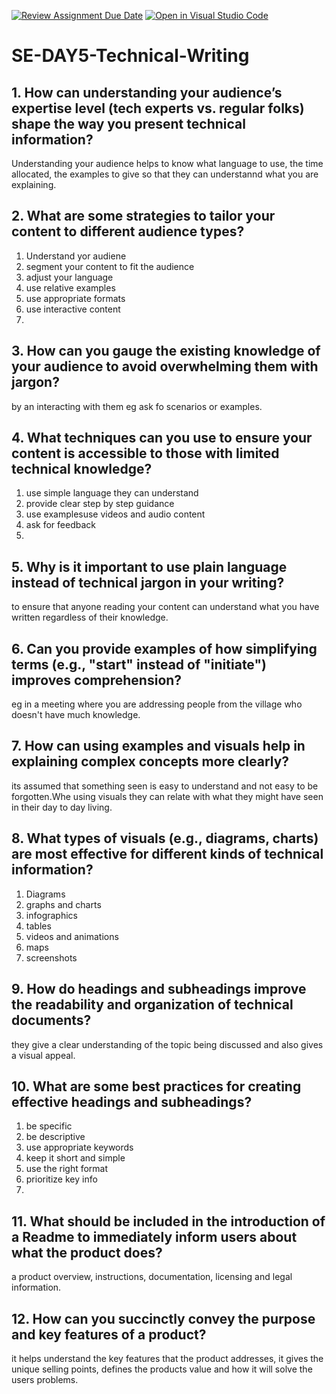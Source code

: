 [![Review Assignment Due Date](https://classroom.github.com/assets/deadline-readme-button-22041afd0340ce965d47ae6ef1cefeee28c7c493a6346c4f15d667ab976d596c.svg)](https://classroom.github.com/a/zsAR-pyY)
[![Open in Visual Studio Code](https://classroom.github.com/assets/open-in-vscode-2e0aaae1b6195c2367325f4f02e2d04e9abb55f0b24a779b69b11b9e10269abc.svg)](https://classroom.github.com/online_ide?assignment_repo_id=15706850&assignment_repo_type=AssignmentRepo)
# SE-DAY5-Technical-Writing
## 1. How can understanding your audience’s expertise level (tech experts vs. regular folks) shape the way you present technical information? 
Understanding your audience helps to know what language to use, the time allocated, the examples to give so that they can understannd what you are explaining.

## 2. What are some strategies to tailor your content to different audience types?
1. Understand yor audiene
2. segment your content to fit the audience
3. adjust your language
4. use relative examples
5. use appropriate formats
6. use interactive content
7. 
## 3. How can you gauge the existing knowledge of your audience to avoid overwhelming them with jargon?
by an interacting with them eg ask fo scenarios or examples.

## 4. What techniques can you use to ensure your content is accessible to those with limited technical knowledge?
1. use simple language they can understand
2. provide clear step by step guidance
3. use examplesuse videos and audio content
4. ask for feedback
5. 
## 5. Why is it important to use plain language instead of technical jargon in your writing?
to ensure that anyone reading your content can understand what you  have written regardless of their knowledge.

## 6. Can you provide examples of how simplifying terms (e.g., "start" instead of "initiate") improves comprehension?
eg in a meeting where you are addressing people from the village who doesn't have much knowledge.

## 7. How can using examples and visuals help in explaining complex concepts more clearly?
its assumed that something seen is easy to understand and not easy to be forgotten.Whe using visuals they can relate with what they might have seen in their day to day living.

## 8. What types of visuals (e.g., diagrams, charts) are most effective for different kinds of technical information?
1. Diagrams
2. graphs and charts
3. infographics
4. tables
5. videos and animations
6. maps
7. screenshots

## 9. How do headings and subheadings improve the readability and organization of technical documents?
they give a clear understanding of the topic being discussed and also gives a visual appeal.

## 10. What are some best practices for creating effective headings and subheadings?
1. be specific
2. be descriptive
3. use appropriate keywords
4. keep it short and simple
5. use the right format
6. prioritize key info
7. 
## 11. What should be included in the introduction of a Readme to immediately inform users about what the product does?
a product overview, instructions, documentation, licensing and legal information.

## 12. How can you succinctly convey the purpose and key features of a product?
it helps understand the key features that the product addresses, 
it gives the unique selling points,
defines the products value and how it will solve the users problems.
